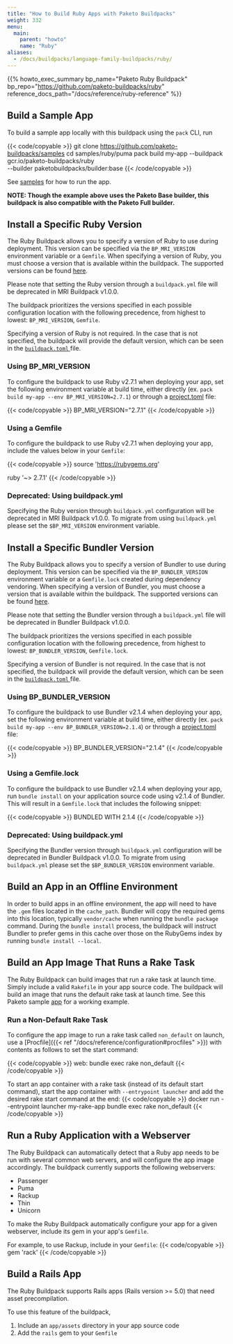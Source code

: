 ```yaml
---
title: "How to Build Ruby Apps with Paketo Buildpacks"
weight: 332
menu:
  main:
    parent: "howto"
    name: "Ruby"
aliases:
  - /docs/buildpacks/language-family-buildpacks/ruby/
---
```


{{% howto_exec_summary bp_name="Paketo Ruby Buildpack" bp_repo="https://github.com/paketo-buildpacks/ruby" reference_docs_path="/docs/reference/ruby-reference" %}}

## Build a Sample App
To build a sample app locally with this buildpack using the `pack` CLI, run

{{< code/copyable >}}
git clone <https://github.com/paketo-buildpacks/samples>
cd samples/ruby/puma
pack build my-app --buildpack gcr.io/paketo-buildpacks/ruby \
  --builder paketobuildpacks/builder:base
{{< /code/copyable >}}

See [samples](https://github.com/paketo-buildpacks/samples/tree/main/ruby/thin)
for how to run the app.

**NOTE: Though the example above uses the Paketo Base builder, this buildpack is
also compatible with the Paketo Full builder.**

## Install a Specific Ruby Version

The Ruby Buildpack allows you to specify a version of Ruby to use during
deployment. This version can be specified via the `BP_MRI_VERSION` environment
variable or a `Gemfile`. When specifying a version of Ruby, you must choose a version that is available
within the buildpack. The supported versions can be found
[here](https://github.com/paketo-buildpacks/mri/releases/latest).

Please note that setting the Ruby version through a `buildpack.yml` file will
be deprecated in MRI Buildpack v1.0.0.

The buildpack prioritizes the versions specified in
each possible configuration location with the following precedence, from
highest to lowest: `BP_MRI_VERSION`, `Gemfile`.

Specifying a version of Ruby is not required. In the case that is not
specified, the buildpack will provide the default version, which can be seen in
the [`buildpack.toml`
](https://github.com/paketo-buildpacks/mri/blob/main/buildpack.toml) file.

### Using BP_MRI_VERSION

To configure the buildpack to use Ruby v2.7.1 when deploying your app, set the
following environment variable at build time, either directly (ex. `pack build
my-app --env BP_MRI_VERSION=2.7.1`) or through a
[project.toml](https://github.com/buildpacks/spec/blob/main/extensions/project-descriptor.md)
file:

{{< code/copyable >}}
BP_MRI_VERSION="2.7.1"
{{< /code/copyable >}}

### Using a Gemfile

To configure the buildpack to use Ruby v2.7.1 when deploying your app, include
the values below in your `Gemfile`:

{{< code/copyable >}}
source 'https://rubygems.org'

ruby '~> 2.7.1'
{{< /code/copyable >}}

### Deprecated: Using buildpack.yml

Specifying the Ruby version through `buildpack.yml` configuration will be deprecated in MRI Buildpack v1.0.0.
To migrate from using `buildpack.yml` please set the `$BP_MRI_VERSION` environment variable.

## Install a Specific Bundler Version

The Ruby Buildpack allows you to specify a version of Bundler to use during
deployment. This version can be specified via the `BP_BUNDLER_VERSION`
environment variable or a `Gemfile.lock` created during dependency vendoring.
When specifying a version of Bundler, you must choose a version that is
available within the buildpack.  The supported versions can be found
[here](https://github.com/paketo-buildpacks/bundler/releases/latest).

Please note that setting the Bundler version through a `buildpack.yml` file
will be deprecated in Bundler Buildpack v1.0.0.

The buildpack prioritizes the versions specified in each possible configuration
location with the following precedence, from
highest to lowest: `BP_BUNDLER_VERSION`, `Gemfile.lock`.

Specifying a version of Bundler is not required. In the case that is not
specified, the buildpack will provide the default version, which can be seen in
the [`buildpack.toml`
](https://github.com/paketo-buildpacks/bundler/blob/main/buildpack.toml) file.

### Using BP_BUNDLER_VERSION

To configure the buildpack to use Bundler v2.1.4 when deploying your app, set
the following environment variable at build time, either directly (ex. `pack
build my-app --env BP_BUNDLER_VERSION=2.1.4`) or through a
[project.toml](https://github.com/buildpacks/spec/blob/main/extensions/project-descriptor.md)
file:

{{< code/copyable >}}
BP_BUNDLER_VERSION="2.1.4"
{{< /code/copyable >}}

### Using a Gemfile.lock

To configure the buildpack to use Bundler v2.1.4 when deploying your app, run
`bundle install` on your application source code using v2.1.4 of Bundler. This
will result in a `Gemfile.lock` that includes the following snippet:

{{< code/copyable >}}
BUNDLED WITH
   2.1.4
{{< /code/copyable >}}

### Deprecated: Using buildpack.yml

Specifying the Bundler version through `buildpack.yml` configuration will be deprecated in Bundler Buildpack v1.0.0.
To migrate from using `buildpack.yml` please set the `$BP_BUNDLER_VERSION` environment variable.

## Build an App in an Offline Environment
In order to build apps in an offline environment, the app will need to have the
`.gem` files located in the `cache_path`. Bundler will copy the required gems
into this location, typically `vendor/cache` when running the `bundle package`
command. During the `bundle install` process, the buildpack will instruct
Bundler to prefer gems in this cache over those on the RubyGems index by
running `bundle install --local`.

## Build an App Image That Runs a Rake Task
The Ruby Buildpack can build images that run a rake task
at launch time. Simply include a valid `Rakefile` in your app source
code. The buildpack will build an image that runs the default rake task
at launch time.
See this Paketo sample [app](https://github.com/paketo-buildpacks/samples/tree/main/ruby/rake)
for a working example.

### Run a Non-Default Rake Task
To configure the app image to run a rake task called `non_default` on launch, use a [Procfile]({{< ref "/docs/reference/configuration#procfiles" >}}) with contents as follows to set the start command:

{{< code/copyable >}}
web: bundle exec rake non_default
{{< /code/copyable >}}

To start an app container with a rake task (instead of its default start command), start the app container with  `--entrypoint launcher` and add the desired rake start command at the end:
{{< code/copyable >}}
docker run --entrypoint launcher my-rake-app bundle exec rake non_default
{{< /code/copyable >}}

## Run a Ruby Application with a Webserver
The Ruby Buildpack can automatically detect that a Ruby app needs to be run with
several common web servers, and will configure the app image accordingly. The buildpack
currently supports the following webservers:
- Passenger
- Puma
- Rackup
- Thin
- Unicorn

To make the Ruby Buildpack automatically configure your app for a given webserver,
include its gem in your app's `Gemfile`.

For example, to use Rackup, include in your `Gemfile`:
{{< code/copyable >}}
gem 'rack'
{{< /code/copyable >}}

## Build a Rails App
The Ruby Buildpack supports Rails apps (Rails version >= 5.0) that need
asset precompilation.

To use this feature of the buildpack, 
1. Include an `app/assets` directory in your app source code
1. Add the `rails` gem to your `Gemfile`
